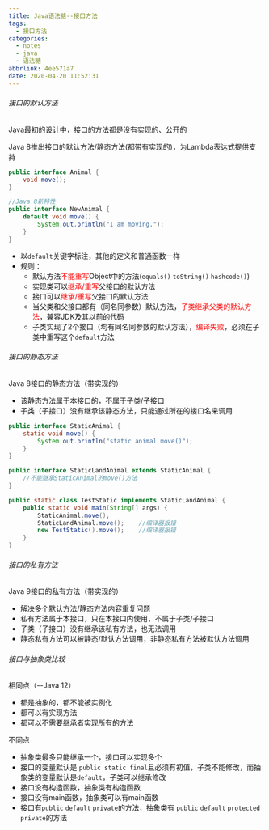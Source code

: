 ```yaml
---
title: Java语法糖--接口方法
tags:
  - 接口方法
categories:
  - notes
  - java
  - 语法糖
abbrlink: 4ee571a7
date: 2020-04-20 11:52:31
---
```



###### 接口的默认方法

Java最初的设计中，接口的方法都是没有实现的、公开的

Java 8推出接口的默认方法/静态方法(都带有实现的)，为Lambda表达式提供支持

```java
public interface Animal {
    void move();
}

//Java 8新特性
public interface NewAnimal {
    default void move() {
        System.out.println("I am moving.");
    }
}
```

- 以`default`关键字标注，其他的定义和普通函数一样
- 规则：
  - 默认方法<font color=red>不能重写</font>Object中的方法(`equals()` `toString()` `hashcode()`)
  - 实现类可以<font color=red>继承/重写</font>父接口的默认方法
  - 接口可以<font color=red>继承/重写</font>父接口的默认方法
  - 当父类和父接口都有（同名同参数）默认方法，<font color=red>子类继承父类的默认方法</font>，兼容JDK及其以前的代码
  - 子类实现了2个接口（均有同名同参数的默认方法），<font color=red>编译失败</font>，必须在子类中重写这个`default`方法

###### 接口的静态方法

Java 8接口的静态方法（带实现的）

- 该静态方法属于本接口的，不属于子类/子接口
- 子类（子接口）没有继承该静态方法，只能通过所在的接口名来调用

```java
public interface StaticAnimal {
    static void move() {
        System.out.println("static animal move()");
    }
}

public interface StaticLandAnimal extends StaticAnimal {
    //不能继承StaticAnimal的move()方法
}

public static class TestStatic implements StaticLandAnimal {
    public static void main(String[] args) {
        StaticAnimal.move();        
        StaticLandAnimal.move();    //编译器报错
        new TestStatic().move();    //编译器报错
    }
}
```

###### 接口的私有方法

Java 9接口的私有方法（带实现的）

- 解决多个默认方法/静态方法内容重复问题
- 私有方法属于本接口，只在本接口内使用，不属于子类/子接口
- 子类（子接口）没有继承该私有方法，也无法调用
- 静态私有方法可以被静态/默认方法调用，非静态私有方法被默认方法调用

###### 接口与抽象类比较

相同点（--Java 12）

- 都是抽象的，都不能被实例化
- 都可以有实现方法
- 都可以不需要继承者实现所有的方法

不同点

- 抽象类最多只能继承一个，接口可以实现多个
- 接口的变量默认是 `public static final`且必须有初值，子类不能修改，而抽象类的变量默认是`default`，子类可以继承修改
- 接口没有构造函数，抽象类有构造函数
- 接口没有main函数，抽象类可以有main函数
- 接口有`public` `default` `private`的方法，抽象类有 `public` `default` `protected` `private`的方法